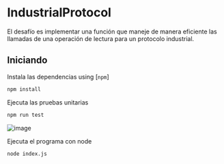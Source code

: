 # IndustrialProtocol
El desafío es implementar una función que maneje de manera eficiente las llamadas de una operación de lectura para un protocolo industrial.

## Iniciando

<!-- copied from Getting Started docs, links updated to point to Jest website -->

Instala las dependencias using [`npm`]

```bash
npm install
```

Ejecuta las pruebas unitarias

```bash
npm run test
```
![image](https://user-images.githubusercontent.com/42163487/151071153-edab2a18-6db0-47d9-989c-598a70433752.png)


Ejecuta el programa con node

```bash
node index.js
```
